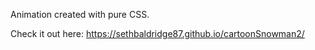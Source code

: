 Animation created with pure CSS.

Check it out here: https://sethbaldridge87.github.io/cartoonSnowman2/
